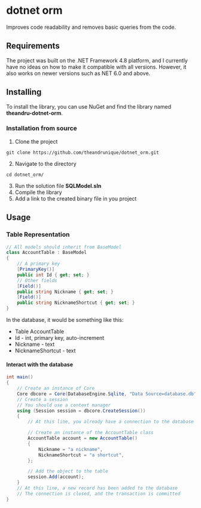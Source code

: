 # dotnet orm
Improves code readability and removes basic queries from the code.
## Requirements
The project was built on the .NET Framework 4.8 platform, and I currently have no ideas on how to make it compatible with all versions. However, it also works on newer versions such as NET 6.0 and above.
## Installing
To install the library, you can use NuGet and find the library named **theandru-dotnet-orm**.

### Installation from source

1. Clone the project
```
git clone https://github.com/theandrunique/dotnet_orm.git
```
2. Navigate to the directory
```
cd dotnet_orm/
```
3. Run the solution file **SQLModel.sln**
4. Compile the library
5. Add a link to the created binary file in you project

## Usage

### Table Representation

```csharp
// All models should inherit from BaseModel
class AccountTable : BaseModel
{
    // A primary key
    [PrimaryKey()]
    public int Id { get; set; }
    // Other fields
    [Field()]
    public string Nickname { get; set; }
    [Field()]
    public string NicknameShortcut { get; set; }
}
```

In the database, it would be something like this:
 - Table AccountTable
 - Id - int, primary key, auto-increment
 - Nickname - text
 - NicknameShortcut - text

#### Interact with the database

```csharp
int main()
{
    // Create an instance of Core
    Core dbcore = Core(DatabaseEngine.Sqlite, "Data Source=database.db");
    // Create a session
    // You should use a context manager
    using (Session session = dbcore.CreateSession())
    {
        // At this line, you already have a connection to the database and a transaction

        // Create an instance of the AccountTable class
        AccountTable account = new AccountTable()
        {
            Nickname = "a nickname",
            NicknameShortcut = "a shortcut",
        };

        // Add the object to the table
        session.Add(account);
    }
    // At this line, a new record has been added to the database
    // The connection is closed, and the transaction is committed
}
```
